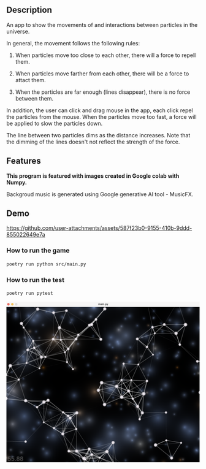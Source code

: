 ## Description

An app to show the movements of and interactions between particles in the universe.  

In general, the movement follows the following rules:

1. When particles move too close to each other, there will a force to repell them.

2. When particles move farther from each other, there will be a force to attact them.

3. When the particles are far enough (lines disappear), there is no force between them. 

In addition, the user can click and drag mouse in the app, each click repel the particles from the mouse. When the particles move too fast, a force will be applied to slow the particles down. 

The line between two particles dims as the distance increases. Note that the dimming of the lines doesn't not reflect the strength of the force. 

## Features

 **This program is featured with images created in Google colab with Numpy.**

Backgroud music is generated using Google generative AI tool - MusicFX.

## Demo

https://github.com/user-attachments/assets/587f23b0-9155-410b-9ddd-855022649e7a


### How to run the game
```bash
poetry run python src/main.py
```

### How to run the test
``` bash
poetry run pytest
```

![Example Image](./images/window.png)
